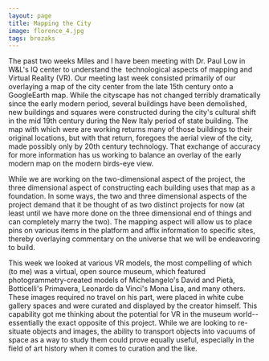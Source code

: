 ```yaml
---
layout: page
title: Mapping the City
image: florence_4.jpg
tags: brozaks
---
```

The past two weeks Miles and I have been meeting with Dr. Paul Low in W&L's IQ center to understand the  technological aspects of mapping and Virtual Reality (VR). Our meeting last week consisted primarily of our overlaying a map of the city center from the late 15th century onto a GoogleEarth map. <!--more-->
While the cityscape has not changed terribly dramatically since the early modern period, several buildings have been demolished, new buildings and squares were constructed during the city's cultural shift in the mid 19th century during the New Italy period of state building. The map with which were are working returns many of those buildings to their original locations, but with that return, foregoes the aerial view of the city, made possibly only by 20th century technology. That exchange of accuracy for more information has us working to balance an overlay of the early modern map on the modern birds-eye view.

While we are working on the two-dimensional aspect of the project, the three dimensional aspect of constructing each building uses that map as a foundation. In some ways, the two and three dimensional aspects of the project demand that it be thought of as two distinct projects for now (at least until we have more done on the three dimensional end of things and can completely marry the two). The mapping aspect will allow us to place pins on various items in the platform and affix information to specific sites, thereby overlaying commentary on the universe that we will be endeavoring to build.

This week we looked at various VR models, the most compelling of which (to me) was a virtual, open source museum, which featured photogrammetry-created models of Michelangelo's David and Pietà,  Botticelli's Primavera, Leonardo da Vinci's Mona Lisa, and many others. These images required no travel on his part, were placed in white cube gallery spaces and were curated and displayed by the creator himself. This capability got me thinking about the potential for VR in the museum world--essentially the exact opposite of this project. While we are looking to re-situate objects and images, the ability to transport objects into vacuums of space as a way to study them could prove equally useful, especially in the field of art history when it comes to curation and the like.
